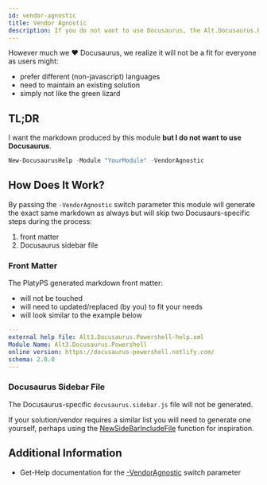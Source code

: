 ```yaml
---
id: vendor-agnostic
title: Vendor Agnostic
description: If you do not want to use Docusaurus, the Alt.Docusaurus.Powershell module can also produce vendor agnostic output.
---
```


However much we :heart: Docusaurus, we realize it will not be a fit for everyone as users might:

- prefer different (non-javascript) languages
- need to maintain an existing solution
- simply not like the green lizard

## TL;DR

I want the markdown produced by this module **but I do not want to use Docusaurus**.

```powershell
New-DocusaurusHelp -Module "YourModule" -VendorAgnostic
```

## How Does It Work?

By passing the `-VendorAgnostic` switch parameter this module will generate the exact same
markdown as always but will skip two Docusaurs-specific steps during the process:

1. front matter
2. Docusaurus sidebar file

### Front Matter

The PlatyPS generated markdown front matter:

- will not be touched
- will need to updated/replaced (by you) to fit your needs
- will look similar to the example below

```yml
---
external help file: Alt3.Docusaurus.Powershell-help.xml
Module Name: Alt3.Docusaurus.Powershell
online version: https://docusaurus-powershell.netlify.com/
schema: 2.0.0
---
```

### Docusaurus Sidebar File

The Docusaurus-specific `docusaurus.sidebar.js` file will not be generated.

If your solution/vendor requires a similar list you will need to generate one yourself,
perhaps using the
[NewSideBarIncludeFile](https://github.com/alt3/Docusaurus.Powershell/blob/master/Source/Private/NewSidebarIncludeFile.ps1)
function for inspiration.

## Additional Information

- Get-Help documentation for the [-VendorAgnostic](../commands/New-DocusaurusHelp#-vendoragnostic) switch parameter
